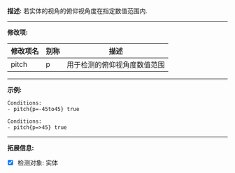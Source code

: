 **描述:** 若实体的视角的俯仰视角度在指定数值范围内.

---

**修改项:**

| 修改项名  | 别称           | 描述                      |
| --------- | -------------- | ------------------------- |
| pitch     | p     | 用于检测的俯仰视角度数值范围 |

---

**示例:**

```
Conditions:
- pitch{p=-45to45} true
```

```
Conditions:
- pitch{p=>45} true
```

---

**拓展信息:**

- [x] 检测对象: 实体